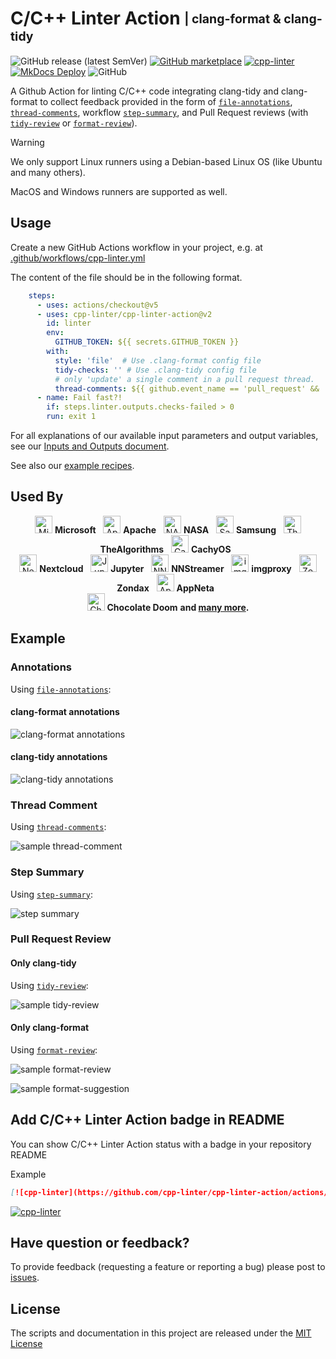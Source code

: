 <!-- markdownlint-disable MD033 MD041-->

[file-annotations]: https://cpp-linter.github.io/cpp-linter-action/inputs-outputs/#file-annotations
[thread-comments]: https://cpp-linter.github.io/cpp-linter-action/inputs-outputs/#thread-comments
[step-summary]: https://cpp-linter.github.io/cpp-linter-action/inputs-outputs/#step-summary
[tidy-review]: https://cpp-linter.github.io/cpp-linter-action/inputs-outputs/#tidy-review
[format-review]: https://cpp-linter.github.io/cpp-linter-action/inputs-outputs/#format-review

[io-doc]: https://cpp-linter.github.io/cpp-linter-action/inputs-outputs
[recipes-doc]: https://cpp-linter.github.io/cpp-linter-action/examples

[format-annotations-preview]: https://raw.githubusercontent.com/cpp-linter/cpp-linter-action/main/docs/images/annotations-clang-format.png
[tidy-annotations-preview]: https://raw.githubusercontent.com/cpp-linter/cpp-linter-action/main/docs/images/annotations-clang-tidy.png
[thread-comment-preview]: https://raw.githubusercontent.com/cpp-linter/cpp-linter-action/main/docs/images/comment.png
[step-summary-preview]: https://raw.githubusercontent.com/cpp-linter/cpp-linter-action/main/docs/images/step-summary.png
[tidy-review-preview]: https://raw.githubusercontent.com/cpp-linter/cpp-linter-action/main/docs/images/tidy-review.png
[format-review-preview]: https://raw.githubusercontent.com/cpp-linter/cpp-linter-action/main/docs/images/format-review.png
[format-suggestion-preview]: https://raw.githubusercontent.com/cpp-linter/cpp-linter-action/main/docs/images/format-suggestion.png

<!--README-start-->

# C/C++ Linter Action <sub><sup>| clang-format & clang-tidy</sup></sub>

![GitHub release (latest SemVer)](https://img.shields.io/github/v/release/cpp-linter/cpp-linter-action)
[![GitHub marketplace](https://img.shields.io/badge/marketplace-C%2FC%2B%2B%20Linter-blue?logo=github)](https://github.com/marketplace/actions/c-c-linter)
[![cpp-linter](https://github.com/cpp-linter/cpp-linter-action/actions/workflows/cpp-linter.yml/badge.svg)](https://github.com/cpp-linter/cpp-linter-action/actions/workflows/cpp-linter.yml)
[![MkDocs Deploy](https://github.com/cpp-linter/cpp-linter-action/actions/workflows/mkdocs-deploy.yml/badge.svg)](https://github.com/cpp-linter/cpp-linter-action/actions/workflows/mkdocs-deploy.yml)
![GitHub](https://img.shields.io/github/license/cpp-linter/cpp-linter-action?label=license&logo=github)

A Github Action for linting C/C++ code integrating clang-tidy and clang-format
to collect feedback provided in the form of
[`file-annotations`][file-annotations], [`thread-comments`][thread-comments],
workflow [`step-summary`][step-summary], and Pull Request reviews (with
[`tidy-review`][tidy-review] or [`format-review`][format-review]).

> [!WARNING]
> We only support Linux runners using a Debian-based Linux OS (like Ubuntu and many others).
>
> MacOS and Windows runners are supported as well.

## Usage

Create a new GitHub Actions workflow in your project, e.g. at [.github/workflows/cpp-linter.yml](https://github.com/cpp-linter/cpp-linter-action/blob/main/.github/workflows/cpp-linter.yml)

The content of the file should be in the following format.

```yaml
    steps:
      - uses: actions/checkout@v5
      - uses: cpp-linter/cpp-linter-action@v2
        id: linter
        env:
          GITHUB_TOKEN: ${{ secrets.GITHUB_TOKEN }}
        with:
          style: 'file'  # Use .clang-format config file
          tidy-checks: '' # Use .clang-tidy config file
          # only 'update' a single comment in a pull request thread.
          thread-comments: ${{ github.event_name == 'pull_request' && 'update' }}
      - name: Fail fast?!
        if: steps.linter.outputs.checks-failed > 0
        run: exit 1
```

For all explanations of our available input parameters and output variables, see our
[Inputs and Outputs document][io-doc].

See also our [example recipes][recipes-doc].

## Used By

<p align="center">
  <a href="https://github.com/Microsoft"><img src="https://avatars.githubusercontent.com/u/6154722?s=200&v=4" alt="Microsoft" width="28"/></a>
  <strong>Microsoft</strong>&nbsp;&nbsp;
  <a href="https://github.com/apache"><img src="https://avatars.githubusercontent.com/u/47359?s=200&v=4" alt="Apache" width="28"/></a>
  <strong>Apache</strong>&nbsp;&nbsp;
  <a href="https://github.com/nasa"><img src="https://avatars.githubusercontent.com/u/848102?s=200&v=4" alt="NASA" width="28"/></a>
  <strong>NASA</strong>&nbsp;&nbsp;
  <a href="https://github.com/samsung"><img src="https://avatars.githubusercontent.com/u/6210390?s=200&v=4" alt="Samsung" width="28"/></a>
  <strong>Samsung</strong>&nbsp;&nbsp;
  <a href="https://github.com/TheAlgorithms"><img src="https://avatars.githubusercontent.com/u/20487725?s=200&v=4" alt="TheAlgorithms" width="28"/></a>
  <strong>TheAlgorithms</strong>&nbsp;&nbsp;
  <a href="https://github.com/CachyOS"><img src="https://avatars.githubusercontent.com/u/85452089?s=200&v=4" alt="CachyOS" width="28"/></a>
  <strong>CachyOS</strong>&nbsp;&nbsp;
  </br>
  <a href="https://github.com/nextcloud"><img src="https://avatars.githubusercontent.com/u/19211038?s=200&v=4" alt="Nextcloud" width="28"/></a>
  <strong>Nextcloud</strong>&nbsp;&nbsp;
  <a href="https://github.com/jupyter-xeus"><img src="https://avatars.githubusercontent.com/u/58793052?s=200&v=4" alt="Jupyter" width="28"/></a>
  <strong>Jupyter</strong>&nbsp;&nbsp;
  <a href="https://github.com/nnstreamer"><img src="https://avatars.githubusercontent.com/u/60992508?s=200&v=4" alt="NNStreamer" width="28"/></a>
  <strong>NNStreamer</strong>&nbsp;&nbsp;
  <a href="https://github.com/imgproxy"><img src="https://avatars.githubusercontent.com/u/48099924?s=200&v=4" alt="imgproxy" width="28"/></a>
  <strong>imgproxy</strong>&nbsp;&nbsp;
  <a href="https://github.com/Zondax"><img src="https://avatars.githubusercontent.com/u/34372050?s=200&v=4" alt="Zondax" width="28"/></a>
  <strong>Zondax</strong>&nbsp;&nbsp;
  <a href="https://github.com/AppNeta"><img src="https://avatars.githubusercontent.com/u/3374594?s=200&v=4" alt="AppNeta" width="28"/></a>
  <strong>AppNeta</strong>&nbsp;&nbsp;
  </br>
  <a href="https://github.com/chocolate-doom"><img src="https://avatars.githubusercontent.com/u/6140118?s=200&v=4" alt="Chocolate Doom" width="28"/></a>
  <strong>Chocolate Doom</strong>
  <strong> and <a href="https://github.com/cpp-linter/cpp-linter-action/network/dependents">many more</a>.</strong>
</p>

## Example

### Annotations

Using [`file-annotations`][file-annotations]:

#### clang-format annotations

![clang-format annotations][format-annotations-preview]

#### clang-tidy annotations

![clang-tidy annotations][tidy-annotations-preview]

### Thread Comment

Using [`thread-comments`][thread-comments]:

![sample thread-comment][thread-comment-preview]

### Step Summary

Using [`step-summary`][step-summary]:

![step summary][step-summary-preview]

### Pull Request Review

#### Only clang-tidy

Using [`tidy-review`][tidy-review]:

![sample tidy-review][tidy-review-preview]

#### Only clang-format

Using [`format-review`][format-review]:

![sample format-review][format-review-preview]

![sample format-suggestion][format-suggestion-preview]

## Add C/C++ Linter Action badge in README

You can show C/C++ Linter Action status with a badge in your repository README

Example

```markdown
[![cpp-linter](https://github.com/cpp-linter/cpp-linter-action/actions/workflows/cpp-linter.yml/badge.svg)](https://github.com/cpp-linter/cpp-linter-action/actions/workflows/cpp-linter.yml)
```

[![cpp-linter](https://github.com/cpp-linter/cpp-linter-action/actions/workflows/cpp-linter.yml/badge.svg)](https://github.com/cpp-linter/cpp-linter-action/actions/workflows/cpp-linter.yml)

## Have question or feedback?

To provide feedback (requesting a feature or reporting a bug) please post to [issues](https://github.com/cpp-linter/cpp-linter-action/issues).

## License

The scripts and documentation in this project are released under the [MIT License](https://github.com/cpp-linter/cpp-linter-action/blob/main/LICENSE)

<!--README-end-->
